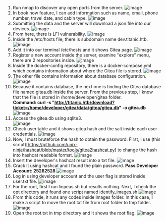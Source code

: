 1. Run nmap to discover any open ports from the server.
![image](https://github.com/user-attachments/assets/f72b7e3c-e24c-471f-9d02-8fa3c9f09cb5)
2. In book now feature, I can add information such as name, email, phone number, travel date, and cabin type.
![image](https://github.com/user-attachments/assets/6d349333-6c9c-4d90-bd9b-338b1754b8f4)
3. Submitting the data and the server will download a json file into our devices.
![image](https://github.com/user-attachments/assets/7dbdb2b1-be09-42ff-a8af-f61d747cd38c)
4. From here, there is LFI vulnerability.
![image](https://github.com/user-attachments/assets/9457fbf0-6ba3-42c8-bbc6-33ff27047321)
5. Inside the /etc/hosts file, there is subdomain name dev.titanic.htb.
![image](https://github.com/user-attachments/assets/53992a20-54ba-4544-90ee-8d389372115e)
6. Add it into our terminal /etc/hosts and it shows Gitea page.
![image](https://github.com/user-attachments/assets/a1a123a2-7bd4-4296-b5c2-034e79a856c1)
7. Register a new account inside the server, examine "explore" menu, there are 2 repositories inside.
![image](https://github.com/user-attachments/assets/1da682df-2b60-46cf-bc22-06bc7bb8e18d)
8. Inside the docker-config repository, there is a docker-compose.yml which contains information about where the Gitea file is stored.
![image](https://github.com/user-attachments/assets/dda1cb32-52e4-4b8e-8ffc-4114ca6011a9)
9. The other file contains information about database configuration.
![image](https://github.com/user-attachments/assets/97c0c6ce-bbbf-4359-b34b-5de3e5833b09)
10. Because it contains database, the next one is finding the Gitea database file named gitea.db inside the server. From the previous step, I know that the file is stored in /home/developer/gitea folder. <br>
**Command: curl -s "http://titanic.htb/download?ticket=/home/developer/gitea/data/gitea/gitea.db" -o gitea.db**
![image](https://github.com/user-attachments/assets/04d8a68f-7ba9-4877-974c-d9f95c0e2f7c)
11. Access the gitea.db using sqlite3.<br>
![image](https://github.com/user-attachments/assets/3f19662a-5abd-44b8-9a28-8905f8791bea)
12. Check user table and it shows gitea hash and the salt inside each user credentials.
![image](https://github.com/user-attachments/assets/461ed8f3-1a85-466a-9753-c4c4a011e6a6)
13. Now, I must bruteforce the hash to obtain the password. First, I use (this script)[https://github.com/unix-ninja/hashcat/blob/master/tools/gitea2hashcat.py] to change the hash into hashcat readable format.
![image](https://github.com/user-attachments/assets/08aba89f-caf2-4cc8-8c07-37359834f8af)
14. Insert the developer's hashcat result into a txt file.
![image](https://github.com/user-attachments/assets/44b8defd-9568-4241-b0b1-52fd8578cbd5)
15. Crack it using hashcat and I found the plain password.
**Pass Developer Account: 25282528**
![image](https://github.com/user-attachments/assets/34d21f2d-c436-4332-b9ee-38e2add7fff8)
16. Log in using developer account and the user flag is stored inside user.txt file.
![image](https://github.com/user-attachments/assets/eddbd5b6-fcf5-4261-9b7e-9ba829365cd7)
17. For the root, first I run linpeas.sh but results nothing. Next, I check the opt directory and found one script named identify_images.sh
![image](https://github.com/user-attachments/assets/baa04430-f13d-415a-b9ef-cfff22c4a850)
18. From this code, it runs any codes inside images folder. In this case, I make a script to move the root.txt file from root folder to tmp folder.
![image](https://github.com/user-attachments/assets/75eb6c75-8fb0-4a71-b60f-b99f705963fa)
19. Open the root.txt in tmp directory and it shows the root flag.
![image](https://github.com/user-attachments/assets/b45d28a6-819a-4fd2-a585-6d5151f11e7d)












